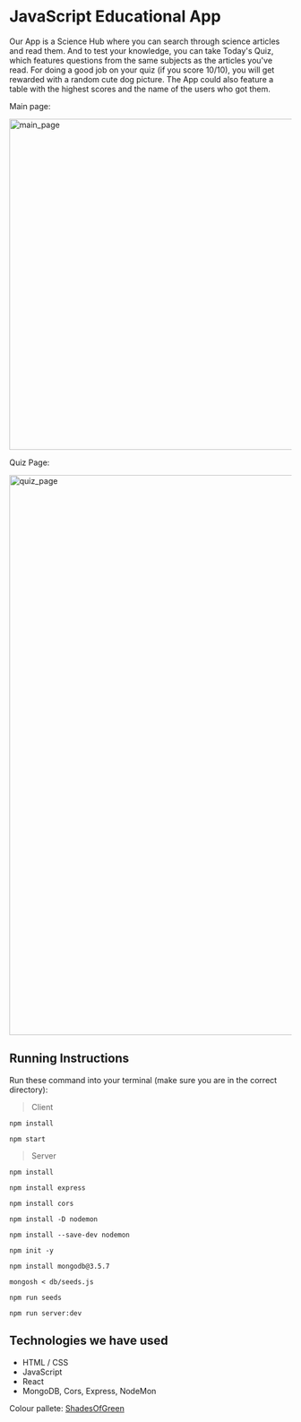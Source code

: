 # JavaScript Educational App

Our App is a Science Hub where you can search through science articles and read them. And to test your knowledge, you can take Today's Quiz, which features questions from
the same subjects as the articles you've read. For doing a good job on your quiz (if you score 10/10), you will get rewarded with a random cute dog picture. The App could also
feature a table with the highest scores and the name of the users who got them. 

Main page:

<img width="591" alt="main_page" src="https://github.com/RobertDickie182/JavaScript_Educational_App/assets/130513545/065347c8-1ac4-4dc5-bfca-b3b340e56d84">

Quiz Page:

<img width="1000" alt="quiz_page" src="https://github.com/RobertDickie182/JavaScript_Educational_App/assets/130513545/53e09cb7-bd69-477a-b5d5-f79dd3b5690f">

## Running Instructions

Run these command into your terminal (make sure you are in the correct directory): 
> Client

`npm install`

`npm start`

> Server

`npm install`

`npm install express`

`npm install cors`

`npm install -D nodemon`

`npm install --save-dev nodemon`

`npm init -y`

`npm install mongodb@3.5.7`

`mongosh < db/seeds.js`

`npm run seeds`

`npm run server:dev`

## Technologies we have used 

- HTML / CSS
- JavaScript
- React
- MongoDB, Cors, Express, NodeMon

Colour pallete: [ShadesOfGreen]([https://coolors.co/9b5de5-f15bb5-fee440-00bbf9-00f5d4](https://coolors.co/palette/d8f3dc-b7e4c7-95d5b2-74c69d-52b788-40916c-2d6a4f-1b4332-081c15)https://coolors.co/palette/d8f3dc-b7e4c7-95d5b2-74c69d-52b788-40916c-2d6a4f-1b4332-081c15)

